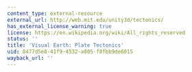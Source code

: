 ```yaml
---
content_type: external-resource
external_url: http://web.mit.edu/unity3d/tectonics/
has_external_license_warning: true
license: https://en.wikipedia.org/wiki/All_rights_reserved
status: ''
title: 'Visual Earth: Plate Tectonics'
uid: 8477d5e8-41f9-4532-a805-f8fbb9de6015
wayback_url: ''
---
```

